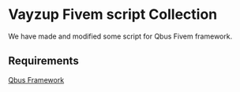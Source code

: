 # Vayzup Fivem script Collection

We have made and modified some script for Qbus Fivem framework. 

## Requirements

[Qbus Framework](https://github.com/qbcore-framework/qb-core)